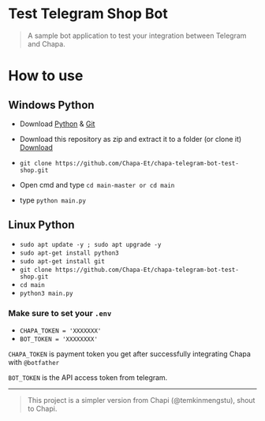 # Test Telegram Shop Bot

> A sample bot application to test your integration between Telegram and Chapa. 

# How to use

## Windows Python
- Download [Python](https://www.python.org/downloads/) & [Git](https://git-scm.com/downloads)
- Download this repository as zip and extract it to a folder (or clone it) [Download](https://github.com/Xnuvers007/main/archive/refs/heads/master.zip)

- ``` git clone https://github.com/Chapa-Et/chapa-telegram-bot-test-shop.git ```
- Open cmd and type ``` cd main-master or cd main ```
- type ``` python main.py ```

## Linux Python
- ``` sudo apt update -y ; sudo apt upgrade -y ```
- ``` sudo apt-get install python3 ```
- ``` sudo apt-get install git ```
- ``` git clone https://github.com/Chapa-Et/chapa-telegram-bot-test-shop.git ```
- ``` cd main ```
- ``` python3 main.py ```

### Make sure to set your `.env`

- `CHAPA_TOKEN = 'XXXXXXX'`
- `BOT_TOKEN = 'XXXXXXXX'`

`CHAPA_TOKEN` is payment token you get after successfully integrating Chapa with `@botfather`

`BOT_TOKEN` is the API access token from telegram. 


-----
> This project is a simpler version from Chapi (@temkinmengstu), shout to Chapi. 